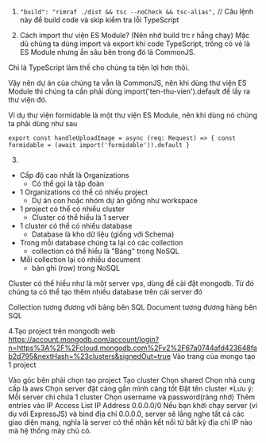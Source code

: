 1. `"build": "rimraf ./dist && tsc --noCheck && tsc-alias",`
   // Câu lệnh này để build code và skip kiểm tra lỗi TypeScript

2. Cách import thư viện ES Module? (Nên nhớ build trc r hẵng chạy)
   Mặc dù chúng ta dùng import và export khi code TypeScript, trông có vẻ là ES Module nhưng ẩn sâu bên trong đó là CommonJS.

Chỉ là TypeScript làm thế cho chúng ta tiện lợi hơn thôi.

Vậy nên dự án của chúng ta vẫn là CommonJS, nên khi dùng thư viện ES Module thì chúng ta cần phải dùng import('ten-thu-vien').default để lấy ra thư viện đó.

Ví dụ thư viện formidable là một thư viện ES Module, nên khi dùng nó chúng ta phải dùng như sau

`export const handleUploadImage = async (req: Request) => {
  const formidable = (await import('formidable')).default
}`

3.

- Cấp độ cao nhất là Organizations
  - Có thể gọi là tập đoàn
- 1 Organizations có thể có nhiều project
  - Dự án con hoặc nhóm dự án giống như workspace
- 1 project có thể có nhiều cluster
  - Cluster có thể hiểu là 1 server
- 1 cluster có thể có nhiều database
  - Database là kho dữ liệu (giống với Schema)
- Trong mỗi database chúng ta lại có các collection
  - collection có thể hiểu là "Bảng" trong NoSQL
- Mỗi collection lại có nhiều document
  - bản ghi (row) trong NoSQL

Cluster có thể hiểu như là một server vps, dùng để cài đặt mongodb. Từ đó chúng ta có thể tạo thêm nhiều database trên cái server đó

Collection tương đương với bảng bên SQL
Document tương đương hàng bên SQL

4.Tạo project trên mongodb web
https://account.mongodb.com/account/login?n=https%3A%2F%2Fcloud.mongodb.com%2Fv2%2F67a0744afd423648fab2d795&nextHash=%23clusters&signedOut=true
Vào trang của mongo
tạo 1 project

Vào góc bên phải chọn tạo project
Tạo cluster
Chọn shared
Chọn nhà cung cấp là aws
Chọn server đặt càng gần mình càng tốt
Đặt tên cluster
\*Lưu ý: Mỗi server chỉ chứa 1 cluster
Chọn username và password(ráng nhớ)
Thêm entries vào IP Access List
IP Address 0.0.0.0/0
Nếu bạn khởi chạy server (ví dụ với ExpressJS) và bind địa chỉ 0.0.0.0, server sẽ lắng nghe tất cả các giao diện mạng, nghĩa là server có thể nhận kết nối từ bất kỳ địa chỉ IP nào mà hệ thống máy chủ có.
